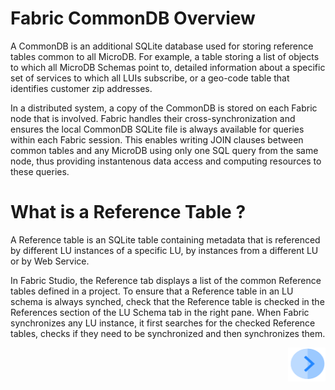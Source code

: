 # **Fabric CommonDB Overview** 

A CommonDB is an additional SQLite database used for storing reference tables common to all MicroDB. 
For example, a table storing a list of objects to which all MicroDB Schemas point to, detailed information about a specific set of services to which all LUIs subscribe, or a geo-code table that identifies customer zip addresses. 

In a distributed system, a copy of the CommonDB is stored on each Fabric node that is involved. Fabric handles their cross-synchronization and ensures the local CommonDB SQLite file is always available for queries within each Fabric session. This enables writing JOIN clauses between common tables and any MicroDB using only one SQL query from the same node, thus providing instantenous data access and computing resources to these queries. 


 # **What is a Reference Table ?** 

A Reference table is an SQLite table containing metadata that is referenced by different LU instances of a specific LU, by instances from a different LU or by Web Service.

In Fabric Studio, the Reference tab displays a list of the common Reference tables defined in a project.
To ensure that a Reference table in an LU schema is always synched, check that the Reference table is checked in the References section of the LU Schema tab in the right pane. 
When Fabric synchronizes any LU instance, it first searches for the checked Reference tables, checks if they need to be synchronized and then synchronizes them. 

[<img align="right" width="60" height="54" src="/articles/images/Next.png">](/articles/22_reference%28commonDB%29_tables/02_add_a_reference_table.md) 

